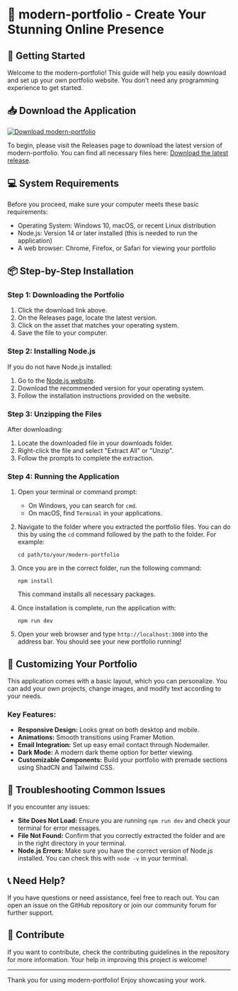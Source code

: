 # 🎨 modern-portfolio - Create Your Stunning Online Presence

## 🚀 Getting Started

Welcome to the modern-portfolio! This guide will help you easily download and set up your own portfolio website. You don’t need any programming experience to get started.

## 📥 Download the Application

[![Download modern-portfolio](https://img.shields.io/badge/Download-modern--portfolio-brightgreen.svg)](https://github.com/Anurag0926/modern-portfolio/releases)

To begin, please visit the Releases page to download the latest version of modern-portfolio. You can find all necessary files here: [Download the latest release](https://github.com/Anurag0926/modern-portfolio/releases).

## 💻 System Requirements

Before you proceed, make sure your computer meets these basic requirements:

- Operating System: Windows 10, macOS, or recent Linux distribution
- Node.js: Version 14 or later installed (this is needed to run the application)
- A web browser: Chrome, Firefox, or Safari for viewing your portfolio

## 📦 Step-by-Step Installation

### Step 1: Downloading the Portfolio

1. Click the download link above.
2. On the Releases page, locate the latest version.
3. Click on the asset that matches your operating system.
4. Save the file to your computer.

### Step 2: Installing Node.js

If you do not have Node.js installed:

1. Go to the [Node.js website](https://nodejs.org).
2. Download the recommended version for your operating system.
3. Follow the installation instructions provided on the website.

### Step 3: Unzipping the Files

After downloading:

1. Locate the downloaded file in your downloads folder.
2. Right-click the file and select "Extract All" or "Unzip".
3. Follow the prompts to complete the extraction.

### Step 4: Running the Application

1. Open your terminal or command prompt:
    - On Windows, you can search for `cmd`.
    - On macOS, find `Terminal` in your applications.
    
2. Navigate to the folder where you extracted the portfolio files. You can do this by using the `cd` command followed by the path to the folder. For example:
   ```
   cd path/to/your/modern-portfolio
   ```

3. Once you are in the correct folder, run the following command:
   ```
   npm install
   ```

   This command installs all necessary packages.

4. Once installation is complete, run the application with:
   ```
   npm run dev
   ```

5. Open your web browser and type `http://localhost:3000` into the address bar. You should see your new portfolio running!

## 🎨 Customizing Your Portfolio

This application comes with a basic layout, which you can personalize. You can add your own projects, change images, and modify text according to your needs. 

### Key Features:

- **Responsive Design:** Looks great on both desktop and mobile.
- **Animations:** Smooth transitions using Framer Motion.
- **Email Integration:** Set up easy email contact through Nodemailer.
- **Dark Mode:** A modern dark theme option for better viewing.
- **Customizable Components:** Build your portfolio with premade sections using ShadCN and Tailwind CSS.

## 🔧 Troubleshooting Common Issues 

If you encounter any issues:

- **Site Does Not Load:** Ensure you are running `npm run dev` and check your terminal for error messages.
- **File Not Found:** Confirm that you correctly extracted the folder and are in the right directory in your terminal.
- **Node.js Errors:** Make sure you have the correct version of Node.js installed. You can check this with `node -v` in your terminal.

## 📞 Need Help? 

If you have questions or need assistance, feel free to reach out. You can open an issue on the GitHub repository or join our community forum for further support.

## 🌟 Contribute 

If you want to contribute, check the contributing guidelines in the repository for more information. Your help in improving this project is welcome!

---

Thank you for using modern-portfolio! Enjoy showcasing your work.